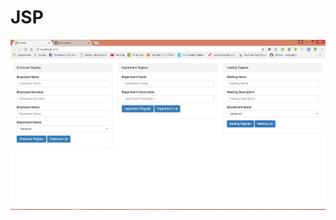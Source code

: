 # JSP

<img src="https://github.com/merveylmz/ScreenShots/blob/master/Web/hibernate.22.7.17.png" width="900"> 

